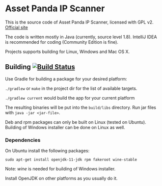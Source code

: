 # Asset Panda IP Scanner

This is the source code of Asset Panda IP Scanner, licensed with GPL v2. [Official site](https://angryip.org/)

The code is written mostly in Java (currently, source level 1.8).
IntelliJ IDEA is recommended for coding (Community Edition is fine).

Projects supports building for Linux, Windows and Mac OS X.

## Building [![Build Status](https://travis-ci.org/angryip/ipscan.svg?branch=master)](https://travis-ci.org/angryip/ipscan)

Use Gradle for building a package for your desired platform:

`./gradlew` or `make` in the project dir for the list of available targets.

`./gradlew current` would build the app for your current platform

The resulting binaries will be put into the `build/libs` directory.
Run jar files with `java -jar <jar-file>`.

Deb and rpm packages can only be built on Linux (tested on Ubuntu). 
Building of Windows installer can be done on Linux as well.

### Dependencies

On Ubuntu install the following packages:
```
sudo apt-get install openjdk-11-jdk rpm fakeroot wine-stable
```
Note: *wine* is needed for building of Windows installer.

Install OpenJDK on other platforms as you usually do it.
